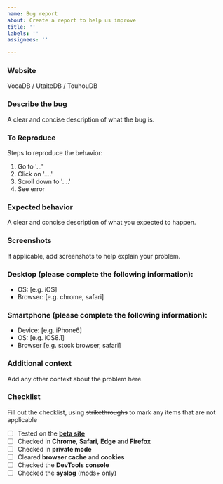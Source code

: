 ```yaml
---
name: Bug report
about: Create a report to help us improve
title: ''
labels: ''
assignees: ''

---
```


### Website
VocaDB / UtaiteDB / TouhouDB

### Describe the bug
A clear and concise description of what the bug is.

### To Reproduce
Steps to reproduce the behavior:
1. Go to '...'
2. Click on '....'
3. Scroll down to '....'
4. See error

### Expected behavior
A clear and concise description of what you expected to happen.

### Screenshots
If applicable, add screenshots to help explain your problem.

### Desktop (please complete the following information):
 - OS: [e.g. iOS]
 - Browser: [e.g. chrome, safari]

### Smartphone (please complete the following information):
 - Device: [e.g. iPhone6]
 - OS: [e.g. iOS8.1]
 - Browser [e.g. stock browser, safari]

### Additional context
Add any other context about the problem here.

### Checklist

Fill out the checklist, using ~~strikethroughs~~ to mark any items that are not applicable

- [ ] Tested on the **[beta site](https://beta.vocadb.net)**
- [ ] Checked in **Chrome**, **Safari**, **Edge** and **Firefox**
- [ ] Checked in **private mode**
- [ ] Cleared **browser cache** and **cookies**
- [ ] Checked the **DevTools console**
- [ ] Checked the **syslog** (mods+ only)
